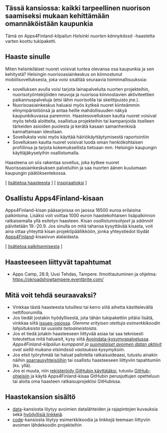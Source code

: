 ## Tässä kansiossa: kaikki tarpeellinen nuorison saamiseksi mukaan kehittämään omannäköistään kaupunkia

Tämä on Apps4Finland-kilpailun _Helsinki nuorten kännykässä_ -haastetta varten koottu tukipaketti. 

## Haaste sinulle

Miten helsinkiläiset nuoret voisivat tuntea olevansa osa kaupunkia ja sen kehitystä?
Helsingin nuorisoasiainkeskus on kiinnostunut mobiilisovelluksesta, joka voisi
sisältää seuraavia toiminnallisuukssia:
* sovelluksen avulla voisi tarjota lainapalveluita nuorten projekteihin, nuorisotyöntekijöiden neuvoja ja
nuorisoa kiinnostavien aktiviteettien paikannuspalveluja (etsi lähin nuorisotila tai
skeittipuisto jne.).
* Nuorisoasiainkeskus haluaisi myös kytkeä nuoret kiinteämmin elinympäristöönsä ja antaa
heille mahdollisuuden näkyä kaupunkikuvassa paremmin. Haastesovelluksen kautta nuoret
voisivat myös tehdä aloitteita, osallistua projekteihin tai kampanjoida itselleen
tärkeiden asioiden puolesta ja kerätä kasaan samanhenkisiä kannattamaan ideoitaan.
* Sovelluksta voisi myös käyttää häiriökäyttäytymisestä raportointiin
* Sovelluksen kautta nuoret voisivat luoda oman henkiökohtaisen profiilinsa ja
tarjota kokemuksellista tietoaan mm. Helsingin kaupungin käyttäjäkyselyihin osallistumalla.

Haasteena on siis rakentaa sovellus, joka kytkee nuoret Nuorisoasiainkeskuksen palveluihin
ja saa nuorten äänen kuulumaan kaupungin päätöksentekossa.

[ [lisätietoa haasteesta](taustatietoa.md) ] [ [inspiraatioksi](inspiraatioksi.md) ]

## Osallistu Apps4Finland-kisaan

Apps4Finland-kisan pääsarjoissa on jaossa 16500 euroa erilaisina palkintoina.
Lisäksi voit voittaa 1000 euron haastekohtaisen lisäpalkinnon ratkaisemalla yllä esitetyn haasteen.
Kisan _osallistumisohjeet_ ja _säännöt_ päivitetään 19.-20.9. Jos sinulla on mitä tahansa kysyttävää
kisasta, voit aina ottaa yhteyttä kisan projektipäällikköön, jonka yhteystiedot löydät
[Apps4Finland](http://apps4finland.fi)-kisasivun alalaidasta.

[ [lisätietoa palkitsemisesta](palkitsemisesta.md) ]

## Haasteeseen liittyvät tapahtumat

* Apps Camp, 28.9, Uusi Tehdas, Tampere. Ilmoittautuminen ja ohjelma: https://okroadshowtampere.eventbrite.com/

## Mitä voit tehdä seuraavaksi?

- Vinkkaa tästä haasteesta tutuillesi tai kerro siitä aihetta käsittelevällä nettifoorumilla.
- Jos tiedät jostakin hyödyllisestä, jota tähän tukipakettiin pitäisi lisätä, vinkkaa siitä [issues-osiossa](https://github.com/apps4finland/haaste-nuorisoasiainkeskus/issues?state=open). _Olemme erityisen otettuja esimerkkikoodin lahjoituksista tai uusista tietoaineistoista_.
- Jos et tiedä jotakin haasteeseen liittyvää asiaa tai saa teknisesti toteutettua mitä haluaisit, kysy siitä [Avoindata-kysymyspalvelussa](http://avoindata.net/). _Apps4Finland-kilpailun kumppanit ja [suomalaiset avoimen datan aktiivit](https://www.facebook.com/groups/fi.okfn/) ovat siellä mukana etsimässä vastauksia kysymyksiin_.
- Jos etsit työryhmää tai haluat pallotella ratkaisuideaasi, tutustu ainakin näihin [sparrausyhteisöihin](https://github.com/apps4finland/haaste-nuorisoasiainkeskus/blob/master/data/linkkeja.md) tai osallistu haasteeseen liittyviin tapahtumiin (ks. yllä).
- Jos ei muuta, niin [rekisteröidy GitHubin käyttäjäksi](https://github.com/signup), tutustu [GitHub-ohjeisiin](http://sixrevisions.com/resources/git-tutorials-beginners/) ja käytä Apps4Finland-kisaa GitHubin perusjuttujen opetteluun
tai aloita oma haasteen ratkaisuprojektisi GitHubissa.

## Haastekansion sisältö
- [data](https://github.com/apps4finland/haaste-nuorisoasiainkeskus/tree/master/data)-kansiosta löytyy avoimien datalähteiden ja rajapintojen kuvauksia sekä [hyödyllisiä linkkejä](https://github.com/apps4finland/haaste-nuorisoasiainkeskus/blob/master/data/linkkeja.md).
- [code](https://github.com/apps4finland/haaste-nuorisoasiainkeskus/tree/master/code)-kansiosta löytyy esimerkkikoodia ja linkkejä teemaan liittyviin avoimen lähdekoodin projekteihin

